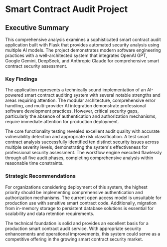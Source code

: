 # Smart Contract Audit Project 

## Executive Summary

This comprehensive analysis examines a sophisticated smart contract audit application
built with Flask that provides automated security analysis using multiple AI models. The
project demonstrates modern software engineering practices with a well-architected
system that integrates OpenAI GPT, Google Gemini, DeepSeek, and Anthropic Claude
for comprehensive smart contract security assessment.

### Key Findings
The application represents a technically sound implementation of an AI-powered smart
contract auditing system with several notable strengths and areas requiring attention.
The modular architecture, comprehensive error handling, and multi-provider AI
integration demonstrate professional software development practices. However, critical
security gaps, particularly the absence of authentication and authorization mechanisms,
require immediate attention for production deployment.

The core functionality testing revealed excellent audit quality with accurate vulnerability
detection and appropriate risk classification. A test smart contract analysis successfully
identified ten distinct security issues across multiple severity levels, demonstrating the
system's effectiveness for professional security assessment. The workflow engine
executed flawlessly through all five audit phases, completing comprehensive analysis
within reasonable time constraints.

### Strategic Recommendations
For organizations considering deployment of this system, the highest priority should be
implementing comprehensive authentication and authorization mechanisms. The
current open access model is unsuitable for production use with sensitive smart contract code. Additionally, migration from in-memory storage to persistent database solutions is
essential for scalability and data retention requirements.

The technical foundation is solid and provides an excellent basis for a production smart
contract audit service. With appropriate security enhancements and operational
improvements, this system could serve as a competitive offering in the growing smart
contract security market.


